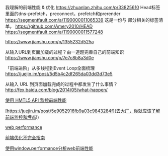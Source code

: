 我理解的前端性能 & 优化
https://zhuanlan.zhihu.com/p/33825610
Head标签里面的dns-prefetch，preconnect，prefetch和prerender
https://segmentfault.com/a/1190000011065339
这是一份与 <head> 部分相关的标签清单。 
https://github.com/Amery2010/HEAD
https://segmentfault.com/a/1190000011577248

https://www.jianshu.com/p/1355232d525a

从输入URL到页面加载的过程？由一道题完善自己的前端知识
https://www.jianshu.com/p/7e7c8b8a3d0e

「前端进阶」从多线程到Event Loop全面梳理
https://juejin.im/post/5d5b4c2df265da03dd3d73e5

从输入 URL 到页面加载完成的过程中都发生了什么事情？
http://fex.baidu.com/blog/2014/05/what-happen/

[使用 HMTL5 API 监控前端性能](https://www.infoq.cn/article/html5-performance-api-monitoring/)

[https://juejin.im/post/5e9052916fb9a03c9843284f](去大厂，你就应该了解前端监控和埋点!)

[web performance](http://kailian.github.io/2017/02/04/web-performance)

[前端优化不完全指南](https://aotu.io/notes/2016/03/16/optimization/)

[使用window.performance分析web前端性能](https://blog.csdn.net/lovenjoe/article/details/80260658)